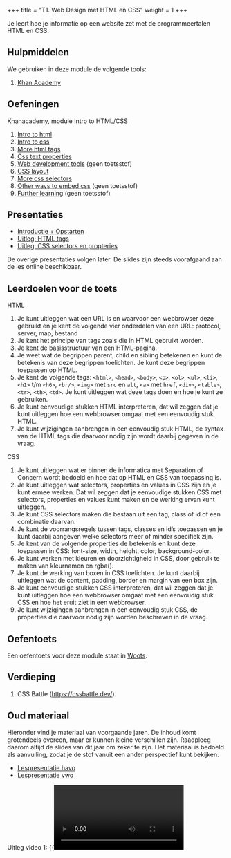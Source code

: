 +++
title = "T1. Web Design met HTML en CSS"
weight = 1
+++

Je leert hoe je informatie op een website zet met de programmeertalen HTML en CSS.
<!--more-->

## Hulpmiddelen
We gebruiken in deze module de volgende tools:
1. [Khan Academy](/tools/khan/)

## Oefeningen
Khanacademy, module Intro to HTML/CSS
1. [Intro to html](https://www.khanacademy.org/computing/computer-programming/html-css#intro-to-html)
2. [Intro to css](https://www.khanacademy.org/computing/computer-programming/html-css#intro-to-css)
3. [More html tags](https://www.khanacademy.org/computing/computer-programming/html-css#html-tags-continued)
5. [Css text properties](https://www.khanacademy.org/computing/computer-programming/html-css#css-text-properties)
5. [Web development tools](https://www.khanacademy.org/computing/computer-programming/html-css#web-development-tools) (geen toetsstof)
6. [CSS layout](https://www.khanacademy.org/computing/computer-programming/html-css#css-layout-properties)
7. [More css selectors](https://www.khanacademy.org/computing/computer-programming/html-css#more-css-selectors)
8. [Other ways to embed css](https://www.khanacademy.org/computing/computer-programming/html-css#more-ways-to-embed-css) (geen toetsstof)
9. [Further learning](https://www.khanacademy.org/computing/computer-programming/html-css#html-css-further-learning) (geen toetsstof)

## Presentaties
- [Introductie + Opstarten](1.1-introductie-opstarten.pptx)
- [Uitleg: HTML tags](1.2-html-tags.pptx)
- [Uitleg: CSS selectors en propteries](1.3-css-selectors-en-properties.pptx)

De overige presentaties volgen later. De slides zijn steeds voorafgaand aan de les online beschikbaar.

## Leerdoelen voor de toets
HTML
1. Je kunt uitleggen wat een URL is en waarvoor een webbrowser deze gebruikt en je kent de volgende vier onderdelen van een URL: protocol, server, map, bestand
2. Je kent het principe van tags zoals die in HTML gebruikt worden.
3. Je kent de basisstructuur van een HTML-pagina.
4. Je weet wat de begrippen parent, child en sibling betekenen en kunt de betekenis van deze begrippen toelichten. Je kunt deze begrippen toepassen op HTML.
5. Je kent de volgende tags: `<html>`, `<head>`, `<body>`, `<p>`, `<ol>`, `<ul>`, `<li>`, `<h1>` t/m `<h6>`, `<br/>`, `<img>` met `src` en `alt`, `<a>` met `href`, `<div>`, `<table>`, `<tr>`, `<th>`, `<td>`. Je kunt uitleggen wat deze tags doen en hoe je kunt ze gebruiken.
6. Je kunt eenvoudige stukken HTML interpreteren, dat wil zeggen dat je kunt uitleggen hoe een webbrowser omgaat met een eenvoudig stuk HTML.
7. Je kunt wijzigingen aanbrengen in een eenvoudig stuk HTML, de syntax van de HTML tags die daarvoor nodig zijn wordt daarbij gegeven in de vraag.

CSS
1. Je kunt uitleggen wat er binnen de informatica met Separation of Concern wordt bedoeld en hoe dat op HTML en CSS van toepassing is. 
9. Je kunt uitleggen wat selectors, properties en values in CSS zijn en je kunt ermee werken. Dat wil zeggen dat je eenvoudige stukken CSS met selectors, properties en values kunt maken en de werking ervan kunt uitleggen. 
10. Je kunt CSS selectors maken die bestaan uit een tag, class of id of een combinatie daarvan.
11. Je kunt de voorrangsregels tussen tags, classes en id’s toepassen en je kunt daarbij aangeven welke selectors meer of minder specifiek zijn.
12. Je kent van de volgende properties de betekenis en kunt deze toepassen in CSS: font-size, width, height, color, background-color.
13. Je kunt werken met kleuren en doorzichtigheid in CSS, door gebruik te maken van kleurnamen en rgba().
14. Je kunt de werking van boxen in CSS toelichten. Je kunt daarbij uitleggen wat de content, padding, border en margin van een box zijn.
15. Je kunt eenvoudige stukken CSS interpreteren, dat wil zeggen dat je kunt uitleggen hoe een webbrowser omgaat met een eenvoudig stuk CSS en hoe het eruit ziet in een webbrowser.
16. Je kunt wijzigingen aanbrengen in een eenvoudig stuk CSS, de properties die daarvoor nodig zijn worden beschreven in de vraag.

## Oefentoets
Een oefentoets voor deze module staat in [Woots](https://app.woots.nl).

## Verdieping
1. CSS Battle (https://cssbattle.dev/).

## Oud materiaal
Hieronder vind je materiaal van voorgaande jaren. De inhoud komt grotendeels overeen, maar er kunnen kleine verschillen zijn. Raadpleeg daarom altijd de slides van dit jaar om zeker te zijn. Het materiaal is bedoeld als aanvulling, zodat je de stof vanuit een ander perspectief kunt bekijken.

- [Lespresentatie havo](presentatie-webdesign-havo.pdf)
- [Lespresentatie vwo](presentatie-webdesign-vwo.pdf)

Uitleg video 1:
{{<video id="PLpTljPS--R5C5UA22a7VhIMld1Z5vyF8O">}}
Uitleg video 2:
{{<video id="PLpTljPS--R5C5ADZ-k7ArGq9-Cz85y87i">}}

